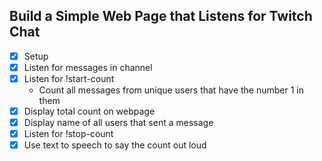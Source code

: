 ## Build a Simple Web Page that Listens for Twitch Chat

* [x] Setup
* [x] Listen for messages in channel
* [x] Listen for !start-count
  * Count all messages from unique users that have the number 1 in them
* [x] Display total count on webpage
* [x] Display name of all users that sent a message
* [x] Listen for !stop-count
* [x] Use text to speech to say the count out loud
